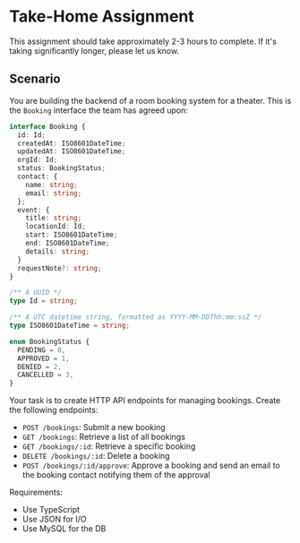 # Take-Home Assignment

This assignment should take approximately 2-3 hours to complete. If it's taking significantly longer, please let us know.

## Scenario

You are building the backend of a room booking system for a theater. This is the `Booking` interface the team has agreed upon:

```typescript
interface Booking {
  id: Id;
  createdAt: ISO8601DateTime;
  updatedAt: ISO8601DateTime;
  orgId: Id;
  status: BookingStatus;
  contact: {
    name: string;
    email: string;
  };
  event: {
    title: string;
    locationId: Id;
    start: ISO8601DateTime;
    end: ISO8601DateTime;
    details: string;
  }
  requestNote?: string;
}

/** A UUID */
type Id = string;

/** A UTC datetime string, formatted as YYYY-MM-DDThh:mm:ssZ */
type ISO8601DateTime = string;

enum BookingStatus {
  PENDING = 0,
  APPROVED = 1,
  DENIED = 2,
  CANCELLED = 3,
}
```

Your task is to create HTTP API endpoints for managing bookings. Create the following endpoints:

- `POST /bookings`: Submit a new booking
- `GET /bookings`: Retrieve a list of all bookings
- `GET /bookings/:id`: Retrieve a specific booking
- `DELETE /bookings/:id`: Delete a booking
- `POST /bookings/:id/approve`: Approve a booking and send an email to the booking contact notifying them of the approval

Requirements:

- Use TypeScript
- Use JSON for I/O
- Use MySQL for the DB
